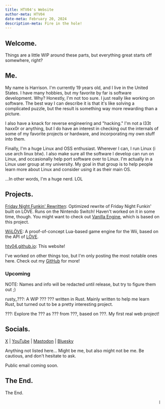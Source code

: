 ```yaml
---
title: HTV04's Website
author-meta: HTV04
date-meta: February 20, 2024
description-meta: Fire in the hole!
---
```


## Welcome.
Things are a little WIP around these parts, but everything great starts off somewhere, right?

## Me.
My name is Harrison. I'm currently 19 years old, and I live in the United States. I have many hobbies, but my favorite by far is software development. Why? Honestly, I'm not too sure. I just really like working on software. The best way I can describe it is that it's like solving a complicated puzzle, but the result is something way more rewarding than a picture.

I also have a knack for reverse engineering and "hacking." I'm not a l33t haxx0r or anything, but I do have an interest in checking out the internals of some of my favorite projects or hardware, and incorporating my own stuff into them.

Finally, I'm a huge Linux and OSS enthusiast. Wherever I can, I run Linux (i use arch linux btw). I also make sure all the software I develop can run on Linux, and occasionally help port software over to Linux. I'm actually in a Linux user group at my university. My goal in that group is to help people learn more about Linux and consider using it as their main OS.

...In other words, I'm a huge nerd. LOL

## Projects.

[Friday Night Funkin' Rewritten](https://github.com/HTV04/funkin-rewritten): Optimized rewrite of Friday Night Funkin' built on LÖVE. Runs on the Nintendo Switch! Haven't worked on it in some time, though. You might want to check out [Vanilla Engine](https://github.com/VanillaEngineDevs/Vanilla-Engine), which is based on this project.

[WiiLÖVE](https://github.com/HTV04/wiilove): A proof-of-concept Lua-based game engine for the Wii, based on the API of [LÖVE](https://love2d.org/).

[htv04.github.io](https://github.com/HTV04/htv04.github.io): This website!

I've worked on other things too, but I'm only posting the most notable ones here. Check out my [GitHub](https://github.com/HTV04) for more!

### Upcoming

NOTE: Names and info will be redacted until release, but try to figure them out ;)

rusty_???: A WIP ??? ??? written in Rust. Mainly written to help me learn Rust, but turned out to be a pretty interesting project.

???: Explore the ??? as ??? from ???, based on ???. My first real web project!

## Socials.
[X](https://twitter.com/HTV04_) | [YouTube](https://www.youtube.com/channel/UCF1lnrLYXDYWOc4y3W8-lPg) | <a rel="me" href="https://mastodon.gamedev.place/@HTV04">Mastodon</a> | [Bluesky](https://bsky.app/profile/htv04.bsky.social)

Anything not listed here... Might be me, but also might not be me. Be cautious, and don't hesitate to ask.

Public email coming soon.

## The End.
The End.

<marquee>BREAKING NEWS: Local Programmer Struggles With Web Development In a tech-savvy world where web development skills are highly sought after, one local programmer is facing challenges as they transition from native development to web development. The unnamed programmer, who primarily has experience in native app development, finds themselves grappling with the complexities of web development. According to sources close to the programmer, the transition has been met with frustration and a steep learning curve. "They're used to working with compiled languages and developing for specific platforms," said one colleague. "But web development requires a different mindset and skill set altogether." The programmer's struggle is not uncommon in an industry where technologies and frameworks are constantly evolving. With the rapid pace of change, even seasoned developers can find themselves struggling to keep up. One of the main hurdles for the programmer has been understanding the intricacies of front-end development, including HTML, CSS, and JavaScript. While they may be proficient in programming languages like C++ or Rust, the nuances of web technologies present a new set of challenges. Additionally, the programmer is navigating the vast ecosystem of web development tools and frameworks, such as React. With so many options available, it can be overwhelming to determine which ones are best suited for their projects. Despite the challenges, the programmer remains determined to master web development. "I know it's a steep learning curve, but I'm committed to expanding my skill set and becoming proficient in web development," said the programmer. "I believe that with dedication and perseverance, I'll be able to overcome these challenges and excel in this new domain." As the demand for web developers continues to grow, the programmer's journey serves as a reminder of the importance of adaptability and continuous learning in the ever-changing field of technology. With determination and the right resources, they are well-positioned to overcome their struggles and thrive in their new role as a web developer.</marquee>
